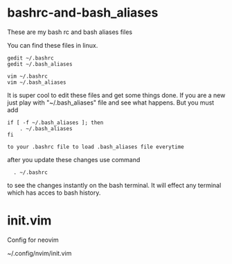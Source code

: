 bashrc-and-bash_aliases
=======================

These are my bash rc and bash aliases files

You can find these files in linux.
  
    gedit ~/.bashrc
    gedit ~/.bash_aliases
    
    vim ~/.bashrc
    vim ~/.bash_aliases
    
  It is super cool to edit these files and get some things done.
  If you are a new just play with "~/.bash_aliases" file and see what happens.
  But you must add 
	  
	if [ -f ~/.bash_aliases ]; then
		. ~/.bash_aliases
	fi
	
	to your .bashrc file to load .bash_aliases file everytime
  after you update these changes use command 
      
      . ~/.bashrc 
      
  to see the changes instantly on the bash terminal. It will effect any terminal which has acces to bash history.


init.vim
========

Config for neovim

~/.config/nvim/init.vim
